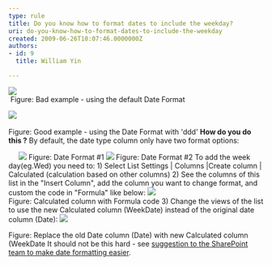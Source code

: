 ```yaml
---
type: rule
title: Do you know how to format dates to include the weekday?
uri: do-you-know-how-to-format-dates-to-include-the-weekday
created: 2009-06-26T10:07:46.0000000Z
authors:
- id: 9
  title: William Yin

---
```



![](/Standards/SoftwareDevelopment/RulesToBetterSharePoint/PublishingImages/BadDateFormat.gif) 
<br> Figure: Bad example - using the default Date Format


![](/Standards/SoftwareDevelopment/RulesToBetterSharePoint/PublishingImages/GoodDateFormat.gif) 

Figure: Good example - using the Date Format with 'ddd'
**How do you do this ?**
  By default, the date type column only have two format options:

      ![](/Standards/SoftwareDevelopment/RulesToBetterSharePoint/PublishingImages/DateFormateDateOnly.gif) Figure: Date Format #1 ![](/Standards/SoftwareDevelopment/RulesToBetterSharePoint/PublishingImages/DateFormateDateAndTime.gif) Figure: Date Format #2 
To add the week day(eg.Wed) you need to: 
 1) Select List Settings | Columns |Create column | Calculated (calculation based on other columns) 2) See the columns of this list in the "Insert Column", add the column you want to change format, and custom the code in "Formula" like below: ![](/Standards/SoftwareDevelopment/RulesToBetterSharePoint/PublishingImages/CalculatedColumnWithFormulaCode.gif) 
<br>Figure: Calculated column with Formula code 3) Change the views of the list to use the new Calculated column (WeekDate) instead of the original date column (Date): ![](/Standards/SoftwareDevelopment/RulesToBetterSharePoint/PublishingImages/ReplaceOldDate.gif) 

Figure: Replace the old Date column (Date) with new Calculated column (WeekDate It should not be this hard - see [suggestion to the SharePoint team to make date formatting easier](http&#58;//www.ssw.com.au/ssw/Standards/BetterSoftwareSuggestions/SharePointTeamServices.aspx#ChangeDateFormatShouldBeEasier). 
